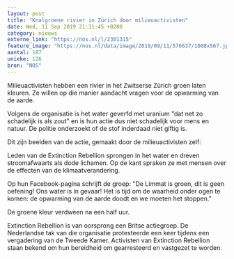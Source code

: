 ```yaml
---
layout: post
title: "Knalgroene rivier in Zürich door milieuactivisten"
date: Wed, 11 Sep 2019 21:31:45 +0200
category: nieuws
externe_link: "https://nos.nl/l/2301315"
feature_image: "https://nos.nl/data/image/2019/09/11/576637/1008x567.jpg"
aantal: 187
unieke: 126
bron: "NOS"
---
```


<p>Milieuactivisten hebben een rivier in het Zwitserse Zürich groen laten kleuren. Ze willen op die manier aandacht vragen voor de opwarming van de aarde.</p>
<p>Volgens de organisatie is het water geverfd met uranium "dat net zo schadelijk is als zout" en is hun actie dus niet schadelijk voor mens en natuur. De politie onderzoekt of de stof inderdaad niet giftig is.</p>
<p>Dit zijn beelden van de actie, gemaakt door de milieuactivisten zelf:</p>
<p>Leden van de Extinction Rebellion sprongen in het water en dreven stroomafwaarts als dode lichamen. Op de kant spraken ze met mensen over de effecten van de klimaatverandering.</p>
<p>Op hun Facebook-pagina schrijft de groep: "De Limmat is groen, dit is geen oefening! Ons water is in gevaar! Het is tijd om de waarheid onder ogen te komen: de opwarming van de aarde doodt en we moeten het stoppen."</p>
<p>De groene kleur verdween na een half uur.</p>
<p>Extinction Rebellion is van oorsprong een Britse actiegroep. De Nederlandse tak van die organisatie protesteerde een keer tijdens een vergadering van de Tweede Kamer. Activisten van Extinction Rebellion staan bekend om hun bereidheid om gearresteerd en vastgezet te worden.</p>
